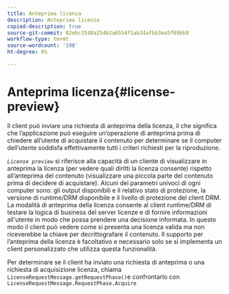 ```yaml
---
title: Anteprima licenza
description: Anteprima licenza
copied-description: true
source-git-commit: 02ebc3548a254b2a6554f1ab34afbb3ea5f09bb8
workflow-type: tm+mt
source-wordcount: '198'
ht-degree: 0%

---
```


# Anteprima licenza{#license-preview}

Il client può inviare una richiesta di anteprima della licenza, il che significa che l’applicazione può eseguire un’operazione di anteprima prima di chiedere all’utente di acquistare il contenuto per determinare se il computer dell’utente soddisfa effettivamente tutti i criteri richiesti per la riproduzione.

*`License preview`* si riferisce alla capacità di un cliente di visualizzare in anteprima la licenza (per vedere quali diritti la licenza consente) rispetto all’anteprima del contenuto (visualizzare una piccola parte del contenuto prima di decidere di acquistare). Alcuni dei parametri univoci di ogni computer sono: gli output disponibili e il relativo stato di protezione, la versione di runtime/DRM disponibile e il livello di protezione del client DRM. La modalità di anteprima della licenza consente al client runtime/DRM di testare la logica di business del server licenze e di fornire informazioni all&#39;utente in modo che possa prendere una decisione informata. In questo modo il client può vedere come si presenta una licenza valida ma non riceverebbe la chiave per decrittografare il contenuto. Il supporto per l’anteprima della licenza è facoltativo e necessario solo se si implementa un client personalizzato che utilizza questa funzionalità.

Per determinare se il client ha inviato una richiesta di anteprima o una richiesta di acquisizione licenza, chiama `LicenseRequestMessage.getRequestPhase()`e confrontarlo con `LicenseRequestMessage.RequestPhase.Acquire`
